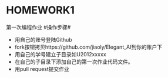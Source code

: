 # HOMEWORK1
第一次编程作业
#操作步骤#
 - 用自己的账号登陆Github
 - fork按钮拷贝https://github.com/jiaoly/Elegant_AI到你的账户下
 - 用自己的学号建立子目录如U2012xxxxx
 - 在自己的子目录下添加自己的第一次作业代码文件。
 - 用pull request提交作业
